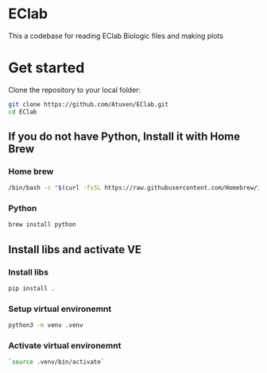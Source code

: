 # EClab
This a codebase for reading EClab Biologic files and making plots

# Get started
Clone the repository to your local folder:
```bash
git clone https://github.com/Atuxen/EClab.git
cd EClab

```

## If you do not have Python, Install it with Home Brew

### Home brew
```bash
/bin/bash -c "$(curl -fsSL https://raw.githubusercontent.com/Homebrew/install/HEAD/install.sh)"
```
### Python

```bash
brew install python
```

## Install libs and activate VE
### Install libs
```bash
pip install .
```

### Setup virtual environemnt
```bash
python3 -m venv .venv
```

### Activate virtual environemnt
```bash
`source .venv/bin/activate`
```